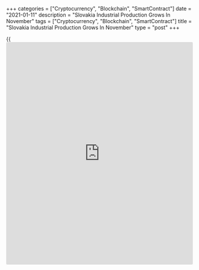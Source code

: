 +++
categories = ["Cryptocurrency", "Blockchain", "SmartContract"]
date = "2021-01-11"
description = "Slovakia Industrial Production Grows In November"
tags = ["Cryptocurrency", "Blockchain", "SmartContract"]
title = "Slovakia Industrial Production Grows In November"
type = "post"
+++

{{<iframe id="large-banner" src="https://www.bounty.group/#slide=23.0" width="100%" height="600" scrolling="no" style="border: 0px solid rgb(216, 221, 230); border-radius: 3px;">}}

Slovakia's industrial production grew for the first time in ten months,
data from the Statistical Office of the Slovak Republic showed on
Monday.

Industrial production gained a working day adjusted 2.2 percent year-on-
year in October, after a 2.6 percent decrease in October.

Production for manufacturing rose 0.5 percent yearly in November

Production for electricity, gas, steam and air conditioning sector
output, and mining and quarrying rose by 14.1 percent 5.6 percent,
respectively.

On a monthly basis, industrial production grew a seasonally adjusted 3.1
percent in November.

Separate data from the statistical office showed that the construction
output declined 9.0 percent yearly in November.

For comments and feedback [contact](https://www.playgroundfx.com/contact/): editorial@rtt[news](https://www.letsplayfx.com/blog/forex-news-website/).com

[Economic News][1]

 **What parts of the world are seeing the best (and worst) economic
performances lately? Click[here][2] to check out our [Econ Scorecard][2]
and find out! See up-to-the-moment [ranking](https://www.playgroundfx.com/blog/crypto-exchange-ranking/)s for the best and worst
performers in [GDP][3], [unemployment rate][4], [inflation][5] and much
more.**

   1. www.rtt[news](https://www.letsplayfx.com/blog/forex-news-website/).com/Content/EconomicNews.aspx
   2. www.rtt[news](https://www.letsplayfx.com/blog/forex-news-website/).com/economic-scorecard/world-rank/unemployment-rate/highest-performance.aspx
   3. www.rtt[news](https://www.letsplayfx.com/blog/forex-news-website/).com/economic-scorecard/world-rank/GDP/highest-performance.aspx
   4. www.rtt[news](https://www.letsplayfx.com/blog/forex-news-website/).com/economic-scorecard/world-rank/unemployment-rate/lowest-performance.aspx
   5. www.rtt[news](https://www.letsplayfx.com/blog/forex-news-website/).com/economic-scorecard/world-rank/CPI/highest-performance.aspx